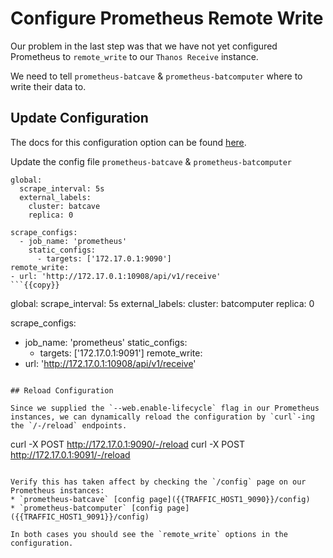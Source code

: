 # Configure Prometheus Remote Write

Our problem in the last step was that we have not yet configured Prometheus to `remote_write` to our `Thanos Receive` instance.

We need to tell `prometheus-batcave` & `prometheus-batcomputer` where to write their data to.

## Update Configuration

The docs for this configuration option can be found [here](https://prometheus.io/docs/prometheus/latest/configuration/configuration/#remote_write).

Update the config file `prometheus-batcave` & `prometheus-batcomputer`

```
global:
  scrape_interval: 5s
  external_labels:
    cluster: batcave
    replica: 0

scrape_configs:
  - job_name: 'prometheus'
    static_configs:
      - targets: ['172.17.0.1:9090']
remote_write:
- url: 'http://172.17.0.1:10908/api/v1/receive'
```{{copy}}

```
global:
  scrape_interval: 5s
  external_labels:
    cluster: batcomputer
    replica: 0

scrape_configs:
  - job_name: 'prometheus'
    static_configs:
      - targets: ['172.17.0.1:9091']
remote_write:
- url: 'http://172.17.0.1:10908/api/v1/receive'
```{{copy}}

## Reload Configuration

Since we supplied the `--web.enable-lifecycle` flag in our Prometheus instances, we can dynamically reload the configuration by `curl`-ing the `/-/reload` endpoints.

```
curl -X POST http://172.17.0.1:9090/-/reload
curl -X POST http://172.17.0.1:9091/-/reload
```{{execute}}

Verify this has taken affect by checking the `/config` page on our Prometheus instances:
* `prometheus-batcave` [config page]({{TRAFFIC_HOST1_9090}}/config)
* `prometheus-batcomputer` [config page]({{TRAFFIC_HOST1_9091}}/config)

In both cases you should see the `remote_write` options in the configuration.
